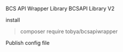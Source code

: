 BCS API Wrapper Library
BCSAPI Library V2

install

> composer require tobya/bcsapiwrapper
> 

Publish config file

